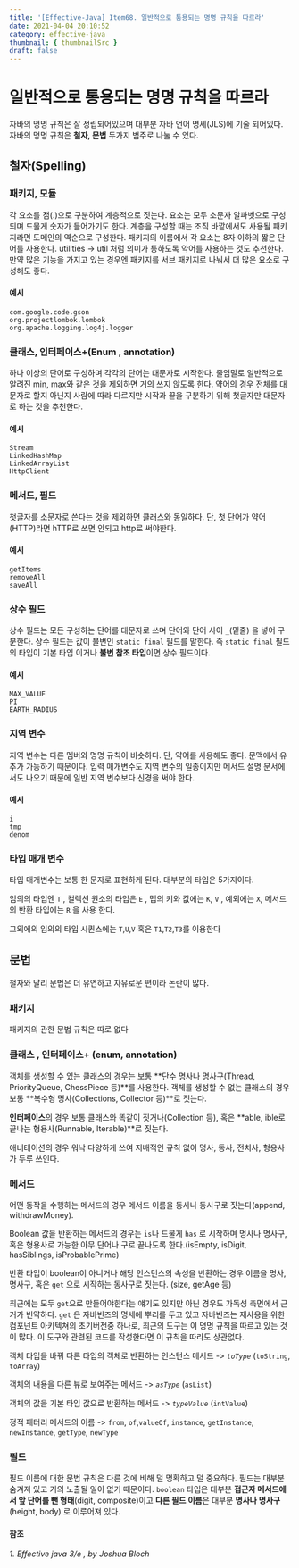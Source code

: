 ```yaml
---
title: '[Effective-Java] Item68. 일반적으로 통용되는 명명 규칙을 따르라'
date: 2021-04-04 20:10:52
category: effective-java
thumbnail: { thumbnailSrc }
draft: false
---
```


# 일반적으로 통용되는 명명 규칙을 따르라

자바의 명명 규칙은 잘 정립되어있으며 대부분 자바 언어 명세(JLS)에 기술 되어있다.  자바의 명명 규칙은 **철자, 문법** 두가지 범주로 나눌 수 있다.

## 철자(Spelling)

### 패키지, 모듈

각 요소를 점(.)으로 구분하여 계층적으로 짓는다. 요소는 모두 소문자 알파벳으로 구성되며 드물게 숫자가 들어가기도 한다. 계층을 구성할 때는 조직 바깥에서도 사용될 패키지라면 도메인의 역순으로 구성한다. 패키지의 이름에서 각 요소는 8자 이하의 짧은 단어를 사용한다. utilities -> util 처럼 의미가 통하도록 약어를 사용하는 것도 추천한다. 만약 많은 기능을 가지고 있는 경우엔 패키지를 서브 패키지로 나눠서 더 많은 요소로 구성해도 좋다. 

#### 예시

```
com.google.code.gson
org.projectlombok.lombok
org.apache.logging.log4j.logger
```



### 클래스, 인터페이스+(Enum , annotation)

하나 이상의 단어로 구성하며 각각의 단어는 대문자로 시작한다. 줄임말로 일반적으로 알려진 min, max와 같은 것을 제외하면 거의 쓰지 않도록 한다. 약어의 경우 전체를 대문자로 할지 아닌지 사람에 따라 다르지만 시작과 끝을 구분하기 위해 첫글자만 대문자로 하는 것을 추천한다. 

#### 예시
```
Stream
LinkedHashMap
LinkedArrayList
HttpClient
```



### 메서드, 필드 

첫글자를 소문자로 쓴다는 것을 제외하면 클래스와 동일하다. 단, 첫 단어가 약어(HTTP)라면 hTTP로 쓰면 안되고 http로 써야한다.

#### 예시
```
getItems
removeAll
saveAll
```



### 상수 필드

상수 필드는 모든 구성하는 단어를 대문자로 쓰며 단어와 단어 사이 `_`(밑줄) 을 넣어 구분한다. 상수 필드는 값이 불변인 `static final` 필드를 말한다. 즉  `static final` 필드의 타입이 기본 타입 이거나 **불변 참조 타입**이면 상수 필드이다.

#### 예시
```
MAX_VALUE
PI
EARTH_RADIUS
```

### 지역 변수

지역 변수는 다른 멤버와 명명 규칙이 비슷하다. 단, 약어를 사용해도 좋다. 문맥에서 유추가 가능하기 때문이다. 입력 매개변수도 지역 변수의 일종이지만 메서드 설명 문서에서도 나오기 때문에 일반 지역 변수보다 신경을 써야 한다.

#### 예시
```
i
tmp
denom
```

 

### 타입 매개 변수

타입 매개변수는 보통 한 문자로 표현하게 된다. 대부분의 타입은 5가지이다.

임의의 타입엔 `T` , 컬렉션 원소의 타입은 `E` , 맵의 키와 값에는 `K`, `V` , 예외에는 `X`, 메서드의 반환 타입에는 `R` 을 사용 한다.

그외에의 임의의 타입 시퀀스에는 `T`,`U`,`V` 혹은 `T1`,`T2`,`T3`를 이용한다

## 문법

철자와 달리 문법은 더 유연하고 자유로운 편이라 논란이 많다. 

### 패키지

패키지의 관한 문법 규칙은 따로 없다

### 클래스 , 인터페이스+ (enum, annotation)

객체를 생성할 수 있는 클래스의 경우는 보통 **단수 명사나 명사구(Thread, PriorityQueue, ChessPiece 등)**를 사용한다. 객체를 생성할 수 없는 클래스의 경우 보통 **복수형 명사(Collections, Collector 등)**로 짓는다.

**인터페이스**의 경우 보통 클래스와 똑같이 짓거나(Collection 등), 혹은 **able, ible로 끝나는 형용사(Runnable, Iterable)**로 짓는다.

애너테이션의 경우 워낙 다양하게 쓰여 지배적인 규칙 없이 명사, 동사, 전치사, 형용사가 두루 쓰인다.

### 메서드

어떤 동작을 수행하는 메서드의 경우 메서드 이름을 동사나 동사구로 짓는다(append, withdrawMoney). 

Boolean 값을 반환하는 메서드의 경우는 `is`나 드물게 `has` 로 시작하며 명사나 명사구, 혹은 형용사로 가능한 아무 단어나 구로 끝나도록 한다.(isEmpty, isDigit, hasSiblings, isProbablePrime)

반환 타입이 boolean이 아니거나 해당 인스턴스의 속성을 반환하는 경우 이름을 명사, 명사구, 혹은 `get` 으로 시작하는 동사구로 짓는다. (size, getAge 등)

최근에는 모두 `get`으로 만들어야한다는 얘기도 있지만 아닌 경우도 가독성 측면에서 근거가 빈약하다. `get` 은 자바빈즈의 명세에 뿌리를 두고 있고 자바빈즈는 재사용을 위한 컴포넌트 아키텍쳐의 초기버전중 하나로, 최근의 도구는 이 명명 규칙을 따르고 있는 것이 많다. 이 도구와 관련된 코드를 작성한다면 이 규칙을 따라도 상관없다.

객체 타입을 바꿔 다른 타입의 객체로 반환하는 인스턴스 메서드 -> *`toType`* (`toString`, `toArray`)

객체의 내용을 다른 뷰로 보여주는 메서드 -> *`asType`* (`asList`)

객체의 값을 기본 타입 값으로 반환하는 메서드 -> *`typeValue`* (`intValue`)

정적 패터리 메서드의 이름 -> `from`, `of`,`valueOf`, `instance`, `getInstance`, `newInstance`, `getType`, `newType` 

### 필드

필드 이름에 대한 문법 규칙은 다른 것에 비해 덜 명확하고 덜 중요하다. 필드는 대부분 숨겨져 있고 거의 노출될 일이 없기 때문이다. `boolean` 타입은 대부분 **접근자 메서드에서 앞 단어를 뺀 형태**(digit, composite)이고 **다른 필드 이름**은 대부분 **명사나 명사구**(height, body) 로 이루어져 있다. 

#### 참조
*1. Effective java 3/e , by Joshua Bloch*